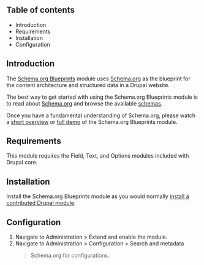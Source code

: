 Table of contents
-----------------

- Introduction
- Requirements
- Installation
- Configuration


Introduction
------------

The [Schema.org Blueprints](https://www.drupal.org/project/schemadotorg) module 
uses [Schema.org](https://schema.org) as the blueprint for the content 
architecture and structured data in a Drupal website.

The best way to get started with using the Schema.org Blueprints module is to 
read about [Schema.org](https://schema.org) and browse the available 
[schemas](https://schema.org/docs/schemas.html).

Once you have a fundamental understanding of Schema.org, please watch a 
[short overview](https://youtu.be/XkZP6QjJkWs) or 
[full demo](https://youtu.be/_kk97O1SEw0) of the Schema.org Blueprints module.


Requirements
------------

This module requires the Field, Text, and Options modules included with 
Drupal core.


Installation
------------

Install the Schema.org Blueprints module as you would normally 
[install a contributed Drupal module](https://www.drupal.org/node/1897420). 


Configuration
-------------

1. Navigate to Administration > Extend and enable the module.
2. Navigate to Administration > Configuration > Search and metadata
   > Schema.org for configurations.
